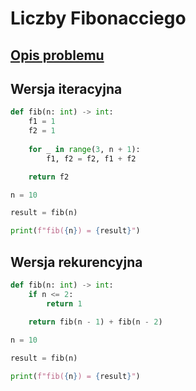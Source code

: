 # Liczby Fibonacciego

## [Opis problemu](../../../../algorithms/integers/fibonacci-numbers.md)

## Wersja iteracyjna

```python linenums="1"
def fib(n: int) -> int:
    f1 = 1
    f2 = 1
    
    for _ in range(3, n + 1):
        f1, f2 = f2, f1 + f2

    return f2

n = 10

result = fib(n)

print(f"fib({n}) = {result}")
```

## Wersja rekurencyjna

```python linenums="1"
def fib(n: int) -> int:
    if n <= 2:
        return 1
        
    return fib(n - 1) + fib(n - 2)

n = 10

result = fib(n)

print(f"fib({n}) = {result}")
```
